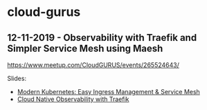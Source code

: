 # cloud-gurus

## 12-11-2019 - Observability with Traefik and Simpler Service Mesh using Maesh
https://www.meetup.com/CloudGURUS/events/265524643/

Slides:
* [Modern Kubernetes: Easy Ingress Management & Service Mesh](https://containous.github.io/slides/cloudgurus-netherland/slides.pdf)
* [Cloud Native Observability with Traefik](rino-kadijk-observability-with-traefik.pdf)
